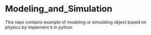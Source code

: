 # Modeling_and_Simulation
This repo contains example of modeling or simulating object based on physics by implement it in python
